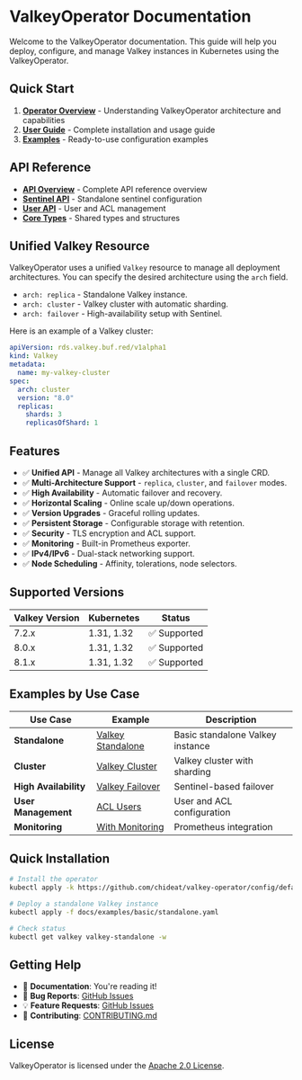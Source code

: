 # ValkeyOperator Documentation

Welcome to the ValkeyOperator documentation. This guide will help you deploy, configure, and manage Valkey instances in Kubernetes using the ValkeyOperator.

## Quick Start

1. **[Operator Overview](./guides/operator-overview.md)** - Understanding ValkeyOperator architecture and capabilities
2. **[User Guide](./guides/user-guide.md)** - Complete installation and usage guide
3. **[Examples](./examples/)** - Ready-to-use configuration examples

## API Reference

- **[API Overview](./api/index.md)** - Complete API reference overview
- **[Sentinel API](./api/v1alpha1-sentinel.md)** - Standalone sentinel configuration
- **[User API](./api/v1alpha1-user.md)** - User and ACL management
- **[Core Types](./api/core-types.md)** - Shared types and structures

## Unified Valkey Resource

ValkeyOperator uses a unified `Valkey` resource to manage all deployment architectures. You can specify the desired architecture using the `arch` field.

- `arch: replica` - Standalone Valkey instance.
- `arch: cluster` - Valkey cluster with automatic sharding.
- `arch: failover` - High-availability setup with Sentinel.

Here is an example of a Valkey cluster:
```yaml
apiVersion: rds.valkey.buf.red/v1alpha1
kind: Valkey
metadata:
  name: my-valkey-cluster
spec:
  arch: cluster
  version: "8.0"
  replicas:
    shards: 3
    replicasOfShard: 1
```

## Features

- ✅ **Unified API** - Manage all Valkey architectures with a single CRD.
- ✅ **Multi-Architecture Support** - `replica`, `cluster`, and `failover` modes.
- ✅ **High Availability** - Automatic failover and recovery.
- ✅ **Horizontal Scaling** - Online scale up/down operations.
- ✅ **Version Upgrades** - Graceful rolling updates.
- ✅ **Persistent Storage** - Configurable storage with retention.
- ✅ **Security** - TLS encryption and ACL support.
- ✅ **Monitoring** - Built-in Prometheus exporter.
- ✅ **IPv4/IPv6** - Dual-stack networking support.
- ✅ **Node Scheduling** - Affinity, tolerations, node selectors.

## Supported Versions

| Valkey Version | Kubernetes | Status |
|---------------|------------|---------|
| 7.2.x | 1.31, 1.32 | ✅ Supported |
| 8.0.x | 1.31, 1.32 | ✅ Supported |
| 8.1.x | 1.31, 1.32 | ✅ Supported |

## Examples by Use Case

| Use Case | Example | Description |
|----------|---------|-------------|
| **Standalone** | [Valkey Standalone](./examples/basic/standalone.yaml) | Basic standalone Valkey instance |
| **Cluster** | [Valkey Cluster](./examples/basic/cluster.yaml) | Valkey cluster with sharding |
| **High Availability** | [Valkey Failover](./examples/basic/failover.yaml) | Sentinel-based failover |
| **User Management** | [ACL Users](./examples/users/acl-users.yaml) | User and ACL configuration |
| **Monitoring** | [With Monitoring](./examples/advanced/monitoring.yaml) | Prometheus integration |

## Quick Installation

```bash
# Install the operator
kubectl apply -k https://github.com/chideat/valkey-operator/config/default

# Deploy a standalone Valkey instance
kubectl apply -f docs/examples/basic/standalone.yaml

# Check status
kubectl get valkey valkey-standalone -w
```

## Getting Help

- 📖 **Documentation**: You're reading it!
- 🐛 **Bug Reports**: [GitHub Issues](https://github.com/chideat/valkey-operator/issues)
- 💡 **Feature Requests**: [GitHub Issues](https://github.com/chideat/valkey-operator/issues)
- 🤝 **Contributing**: [CONTRIBUTING.md](../CONTRIBUTING.md)

## License

ValkeyOperator is licensed under the [Apache 2.0 License](../LICENSE).